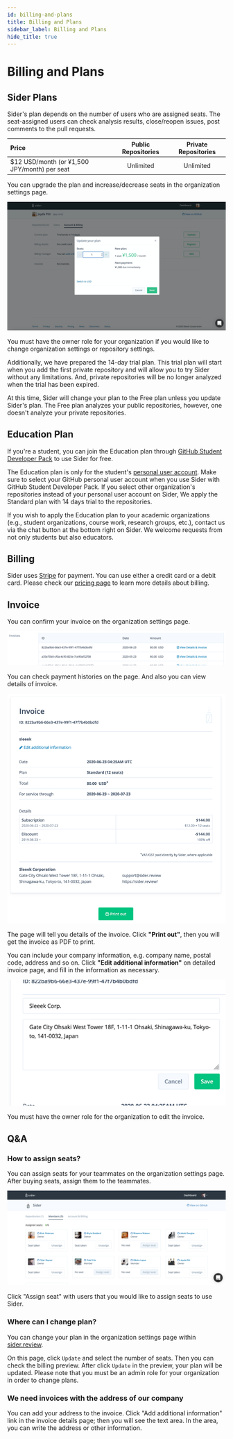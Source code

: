 ```yaml
---
id: billing-and-plans
title: Billing and Plans
sidebar_label: Billing and Plans
hide_title: true
---
```


# Billing and Plans

## Sider Plans

Sider's plan depends on the number of users who are assigned seats. The seat-assigned users can check analysis results, close/reopen issues, post comments to the pull requests.

| Price                                         | Public Repositories | Private Repositories |
| :-------------------------------------------- | :-----------------: | :------------------: |
| \$12 USD/month (or ¥1,500 JPY/month) per seat |      Unlimited      |      Unlimited       |

You can upgrade the plan and increase/decrease seats in the organization settings page.

![Seat Allocation](./assets/seat_allocation_modal.png)

You must have the owner role for your organization if you would like to change organization settings or repository settings.

Additionally, we have prepared the 14-day trial plan. This trial plan will start when you add the first private repository and will allow you to try Sider without any limitations. And, private repositories will be no longer analyzed when the trial has been expired.

At this time, Sider will change your plan to the Free plan unless you update Sider's plan. The Free plan analyzes your public repositories, however, one doesn't analyze your private repositories.

## Education Plan

If you're a student, you can join the Education plan through [GitHub Student Developer Pack](https://education.github.com/pack) to use Sider for free.

The Education plan is only for the student's [personal user account](https://docs.github.com/en/get-started/learning-about-github/types-of-github-accounts#personal-user-accounts). Make sure to select your GitHub personal user account when you use Sider with GitHub Student Developer Pack. If you select other organization's repositories instead of your personal user account on Sider, We apply the Standard plan with 14 days trial to the repositories.

If you wish to apply the Education plan to your academic organizations (e.g., student organizations, course work, research groups, etc.), contact us via the chat button at the bottom right on Sider. We welcome requests from not only students but also educators.

## Billing

Sider uses [Stripe](https://stripe.com/) for payment. You can use either a credit card or a debit card. Please check our [pricing page](https://sider.review/pricing) to learn more details about billing.

## Invoice

You can confirm your invoice on the organization settings page.

![Invoice](./assets/invoices.png)

You can check payment histories on the page. And also you can view details of invoice.

![Invoice Details](./assets/invoice-details.png)

The page will tell you details of the invoice. Click **"Print out"**, then you will get the invoice as PDF to print.

You can include your company information, e.g. company name, postal code, address and so on.
Click **"Edit additional information"** on detailed invoice page, and fill in the information as necessary.

![Company Information](./assets/invoice-company-info.png)

You must have the owner role for the organization to edit the invoice.

## Q&A

### How to assign seats?

You can assign seats for your teammates on the organization settings page. After buying seats, assign them to the teammates.

![Assign seats for users](./assets/assign_seats_for_users.png)

Click "Assign seat" with users that you would like to assign seats to use Sider.

### Where can I change plan?

You can change your plan in the organization settings page within [sider.review](https://sider.review/).

On this page, click `Update` and select the number of seats. Then you can check the billing preview. After click `Update` in the preview, your plan will be updated. Please note that you must be an admin role for your organization in order to change plans.

### We need invoices with the address of our company

You can add your address to the invoice. Click "Add additional information" link in the invoice details page; then you will see the text area. In the area, you can write the address or other information.
